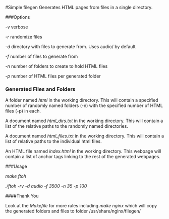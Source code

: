 #Simple filegen
Generates HTML pages from files in a single directory.

###Options

*-v* verbose

*-r* randomize files

*-d* directory with files to generate from. Uses audio/ by default

*-f* number of files to generate from

*-n* number of folders to create to hold HTML files

*-p* number of HTML files per generated folder

### Generated Files and Folders

A folder named *html* in the working directory. This will contain a specified number of randomly named folders (-n) with the specified number of HTML files (-p) in each.

A document named *html_dirs.txt* in the working directory. This will contain a list of the relative paths to the randomly named directories.

A document named *html_files.txt* in the working directory. This will contain a list of relative paths to the individual html files.

An HTML file named *index.html* in the working directory. This webpage will contain a list of anchor tags linking to the rest of the generated webpages.

###Usage

*make ftoh*

*./ftoh -rv -d audio -f 3500 -n 35 -p 100*

####Thank You

Look at the *Makefile* for more rules including *make nginx* which will copy the generated folders and files to folder /usr/share/nginx/filegen/


